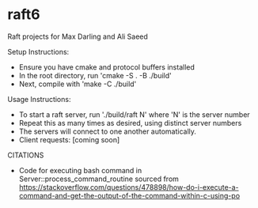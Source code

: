 # raft6
Raft projects for Max Darling and Ali Saeed


Setup Instructions: 
- Ensure you have cmake and protocol buffers installed
- In the root directory, run 'cmake -S . -B ./build'
- Next, compile with 'make -C ./build'


Usage Instructions: 
- To start a raft server, run './build/raft N' where 'N' is the server number
- Repeat this as many times as desired, using distinct server numbers
- The servers will connect to one another automatically. 
- Client requests: [coming soon]

CITATIONS
- Code for executing bash command in Server::process_command_routine sourced from https://stackoverflow.com/questions/478898/how-do-i-execute-a-command-and-get-the-output-of-the-command-within-c-using-po
